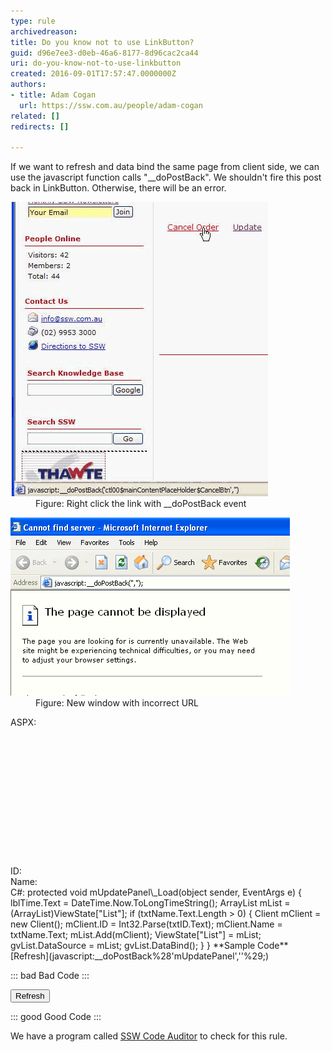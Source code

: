 ```yaml
---
type: rule
archivedreason: 
title: Do you know not to use LinkButton?
guid: d96e7ee3-d0eb-46a6-8177-8d96cac2ca44
uri: do-you-know-not-to-use-linkbutton
created: 2016-09-01T17:57:47.0000000Z
authors:
- title: Adam Cogan
  url: https://ssw.com.au/people/adam-cogan
related: []
redirects: []

---
```


If we want to refresh and data bind the same page from client side, we can use the javascript function calls "\_\_doPostBack". We shouldn't fire this post back in LinkButton. Otherwise, there will be an error.

<!--endintro-->
<dl class="image"><dt><img src="RightClickLink.gif" alt="RightClickLink.gif"></dt><dd>Figure: Right click the link with __doPostBack event  
</dd></dl><dl class="image"><dt><img src="PostBack.gif" alt="PostBack.gif"></dt><dd>Figure: New window with incorrect URL</dd></dl>
ASPX:
<asp:panel runat="server" id="mUpdatePanel" onload="mUpdatePanel_Load"><br> <asp:label runat="server" id="lblTime"></asp:label><br> <br><br> <asp:gridview id="gvList" runat="server" autogeneratecolumns="false"><br> <columns><br> <asp:boundfield datafield="ID" headertext="ID"></asp:boundfield><br> </columns><br> <columns><br> <asp:boundfield datafield="Name" headertext="Name"></asp:boundfield><br> </columns><br> </asp:gridview><br> <br><br> ID:<asp:textbox id="txtID" runat="server"></asp:textbox><br> Name:<asp:textbox id="txtName" runat="server"></asp:textbox><br></asp:panel>
C#:
protected void mUpdatePanel\_Load(object sender, EventArgs e)
{
 lblTime.Text = DateTime.Now.ToLongTimeString();
 ArrayList mList = (ArrayList)ViewState["List"];
 if (txtName.Text.Length > 0)
 {
 Client mClient = new Client();
 mClient.ID = Int32.Parse(txtID.Text);
 mClient.Name = txtName.Text;
 mList.Add(mClient);
 ViewState["List"] = mList;
 gvList.DataSource = mList;
 gvList.DataBind();
 }
}
 **Sample Code** 
[Refresh](javascript:__doPostBack%28'mUpdatePanel',''%29;)


::: bad
Bad Code
:::


<input type="button" onclick="javascript:__doPostBack('mUpdatePanel','');" value="Refresh">


::: good
Good Code
:::


We have a program called [SSW Code Auditor](https://www.ssw.com.au/ssw/CodeAuditor/) to check for this rule.
